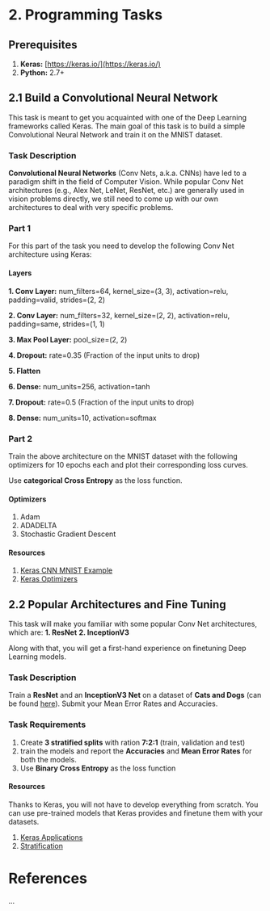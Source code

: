 # 2. Programming Tasks

## Prerequisites
1. **Keras:** [https://keras.io/](https://keras.io/)
2. **Python:** 2.7+

## 2.1 Build a Convolutional Neural Network

This task is meant to get you acquainted with one of the Deep Learning frameworks called Keras.
The main goal of this task is to build a simple Convolutional Neural Network and train it on the MNIST dataset.

### Task Description
**Convolutional Neural Networks** (Conv Nets, a.k.a. CNNs) have led to a paradigm shift in the field of Computer Vision.
While popular Conv Net architectures (e.g., Alex Net, LeNet, ResNet, etc.) are generally used in vision problems directly,
 we still need to come up with our own architectures to deal with very specific problems.

### Part 1
For this part of the task you need to develop the following Conv Net architecture using Keras:

#### Layers

**1. Conv Layer:** num_filters=64,  kernel_size=(3, 3), activation=relu, padding=valid, strides=(2, 2)

**2. Conv Layer:** num_filters=32,  kernel_size=(2, 2), activation=relu, padding=same, strides=(1, 1)

**3. Max Pool Layer:** pool_size=(2, 2)

**4. Dropout:** rate=0.35 (Fraction of the input units to drop)

**5. Flatten**

**6. Dense:** num_units=256, activation=tanh

**7. Dropout:** rate=0.5 (Fraction of the input units to drop)

**8. Dense:** num_units=10, activation=softmax

### Part 2

Train the above architecture on the MNIST dataset with the following optimizers for 10 epochs each and plot 
their corresponding loss curves.

Use **categorical Cross Entropy** as the loss function.

#### Optimizers

1. Adam
2. ADADELTA
3. Stochastic Gradient Descent

#### Resources
1. [Keras CNN MNIST Example](https://github.com/fchollet/keras/blob/master/examples/mnist_cnn.py)
2. [Keras Optimizers](https://keras.io/optimizers/)


## 2.2 Popular Architectures and Fine Tuning

This task will make you familiar with some popular Conv Net architectures, which are:
**1. ResNet**
**2. InceptionV3**

Along with that, you will get a first-hand experience on finetuning Deep Learning models.

### Task Description
Train a **ResNet** and an **InceptionV3 Net** on a dataset of **Cats and Dogs** 
(can be found [here](https://www.kaggle.com/c/dogs-vs-cats/data)). Submit your Mean Error Rates and Accuracies.

### Task Requirements

1. Create **3 stratified splits** with ration **7:2:1** (train, validation and test)
2. train the models and report the **Accuracies** and **Mean Error Rates** for both the models.
3. Use **Binary Cross Entropy** as the loss function

#### Resources
Thanks to Keras, you will not have to develop everything from scratch. You can use pre-trained models that Keras provides and finetune them with your datasets.

1. [Keras Applications](https://keras.io/applications/)
2. [Stratification](http://scikit-learn.org/stable/modules/generated/sklearn.model_selection.StratifiedKFold.html)

# References
...
